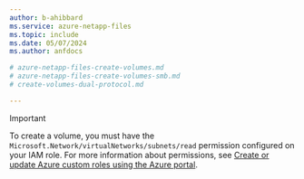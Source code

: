 ```yaml
---
author: b-ahibbard
ms.service: azure-netapp-files
ms.topic: include
ms.date: 05/07/2024
ms.author: anfdocs

# azure-netapp-files-create-volumes.md
# azure-netapp-files-create-volumes-smb.md
# create-volumes-dual-protocol.md

---
```


>[!IMPORTANT]
>To create a volume, you must have the `Microsoft.Network/virtualNetworks/subnets/read` permission configured on your IAM role. For more information about permissions, see [Create or update Azure custom roles using the Azure portal](../role-based-access-control/custom-roles-portal.md).